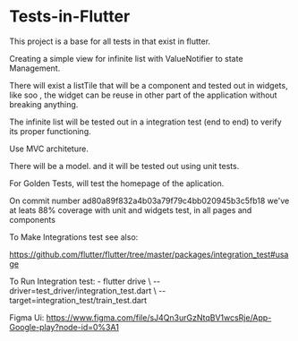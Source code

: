 # Tests-in-Flutter

This project is a base for all tests in that exist in flutter.

Creating a simple view for infinite list with ValueNotifier to state Management.

There will exist a listTile that will be a component and tested out in widgets, like soo , the widget can be reuse in other part of the application without breaking anything.

The infinite list will be tested out in a integration test (end to end) to verify its proper functioning.

Use MVC architeture.

There will be a model. and it will be tested out using unit tests.

For Golden Tests, will test the homepage of the aplication.

On commit number ad80a89f832a4b03a79f79c4bb020945b3c5fb18 we've at leats 88% coverage with unit and widgets test,  in all pages and components

To Make Integrations test see also:

https://github.com/flutter/flutter/tree/master/packages/integration_test#usage

To Run Integration test:
    - flutter drive \ --driver=test_driver/integration_test.dart \ --target=integration_test/train_test.dart



Figma Ui: https://www.figma.com/file/sJ4Qn3urGzNtqBV1wcsRje/App-Google-play?node-id=0%3A1


